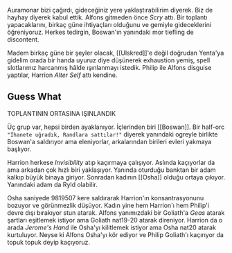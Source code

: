 ---
---  
  
Auramonar bizi çağırdı, gideceğiniz yere yaklaştırabilirim diyerek. Biz de hayhay diyerek kabul ettik. Alfons gitmeden önce *Scry* attı. Bir toplantı yapacaklarını, birkaç güne ihtiyaçları olduğunu ve gemiyle gideceklerini öğreniyoruz. Herkes tedirgin, Boswan'ın yanındaki mor tiefling de discontent.  
  
Madem birkaç güne bir şeyler olacak, [[Ulskred]]'e değil doğrudan Yenta'ya gidelim orada bir handa uyuruz diye düşünerek exhaustion yemiş, spell slotlarımız harcanmış hâlde ışınlanmayı istedik. Philip ile Alfons disguise yaptılar, Harrion *Alter Self* attı kendine.  
  
## Guess What  
  
TOPLANTININ ORTASINA IŞINLANDIK  
  
Üç grup var, hepsi birden ayaklanıyor. İçlerinden biri [[Boswan]]. Bir half-orc `"İhanete uğradık, Randlara sattılar!"` diyerek yanındaki ogreyle birlikte Boswan'a saldırıyor ama eleniyorlar, arkalarından birileri evleri yakmaya başlıyor.  
  
Harrion herkese *Invisibility* atıp kaçırmaya çalışıyor. Aslında kaçıyorlar da ama arkadan çok hızlı biri yaklaşıyor. Yanında oturduğu banktan bir adam kalkıp büyük binaya giriyor. Sonradan kadının [[Osha]] olduğu ortaya çıkıyor. Yanındaki adam da Ryld olabilir.  
  
Osha saniyede 9819507 kere saldırarak Harrion'ın konsantrasyonunu bozuyor ve görünmezlik düşüyor. Kadın yine hem Harrion'ı hem Philip'i devre dışı bırakıyor stun atarak. Alfons yanımızdaki bir Goliath'a *Geas* atarak şartları eşitlemek istiyor ama Goliath nat19-20 atarak direniyor. Harrion da o arada *Jerome's Hand* ile Osha'yı kilitlemek istiyor ama Osha nat20 atarak kurtuluyor. Neyse ki Alfons Osha'yı kör ediyor ve Philip Goliath'ı kaçırıyor da topuk topuk deyip kaçıyoruz.